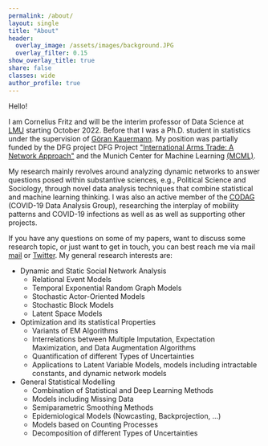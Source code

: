 ```yaml
---
permalink: /about/
layout: single
title: "About"
header:
  overlay_image: /assets/images/background.JPG
  overlay_filter: 0.15
show_overlay_title: true
share: false
classes: wide
author_profile: true  
---
```


Hello! 

I am Cornelius Fritz and will be the interim professor of Data Science at [LMU](https://www.lmu.de/de/index.html) starting October 2022. Before that I was a Ph.D. student in statistics under the supervision of [Göran Kauermann](https://www.en.wisostat.statistik.uni-muenchen.de/personen/lehrstuhlinhaber/kauermann/index.html). My position was partially funded by the DFG project DFG Project ["International Arms Trade: A Network Approach"](https://www.arms-trade-research.uni-muenchen.de/index.html) and the  Munich Center for Machine Learning [(MCML)](https://mcml.ai/). <br>

My research mainly revolves around analyzing dynamic networks to answer questions posed within substantive sciences, e.g., Political Science and Sociology, through novel data analysis techniques that combine statistical and machine learning thinking. I was also an active member of the [CODAG](https://www.covid19.statistik.uni-muenchen.de/index.html) (COVID-19 Data Analysis Group),  researching the interplay of mobility patterns and COVID-19 infections as well as as well as supporting other projects. <br>

If you have any questions on some of my papers, want to discuss some research topic, or just want to get in touch, you can best reach me via mail
[mail](maiat:cornelius.fritz@stat.uni-muenchen.de) or [Twitter](https://twitter.com/cornelius_fritz). My general research interests are: 

+ Dynamic and Static Social Network Analysis 
  + Relational Event Models
  + Temporal Exponential Random Graph Models 
  + Stochastic Actor-Oriented Models
  + Stochastic Block Models 
  + Latent Space Models 
+ Optimization and its statistical Properties
  + Variants of EM Algorithms 
  + Interrelations between Multiple Imputation, Expectation Maximization, and Data Augmentation Algorithms 
  + Quantification of different Types of Uncertainties    
  + Applications to Latent Variable Models, models including intractable constants, and dynamic network models 
+ General Statistical Modelling 
  + Combination of Statistical and Deep Learning Methods
  + Models including Missing Data
  + Semiparametric Smoothing Methods 
  + Epidemiological Models (Nowcasting, Backprojection, ...)  
  + Models based on Counting Processes
  + Decomposition of different Types of Uncertainties  
  


